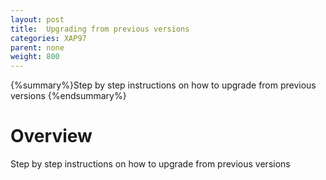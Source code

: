 ```yaml
---
layout: post
title:  Upgrading from previous versions
categories: XAP97
parent: none
weight: 800
---
```


{%summary%}Step by step instructions on how to upgrade from previous versions {%endsummary%}

# Overview
Step by step instructions on how to upgrade from previous versions

